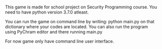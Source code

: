 This game is made for school project on Security Programming course. You need to have python version 3.7.0 atleast.

You can run the game on command line by writing: python main.py on that dictionary where your codes are located.
You can also run the program using PyChram editor and there running main.py

For now game only have command line user interface.


